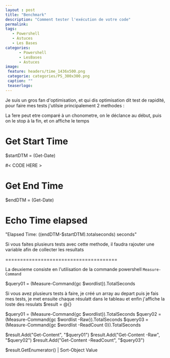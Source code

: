 ```yaml
---
layout : post
title: "Benchmark"
description: "Comment tester l'exécution de votre code"
permalink:
tags:
   - Powershell
   - Astuces
   - Les Bases
categories:
      - Powershell
      - LesBases
      - Astuces
image:
 feature: headers/time_1436x500.png
 categorie: categories/PS_300x300.png
 caption: ""
 teaserlogo:
---
```


Je suis un gros fan d'optimisation, et qui dis optimisation dit test de rapidité,
pour faire mes tests j'utilsie principalement 2 methodes :

La 1ere peut etre comparé à un chonometre, on le déclance au début, puis on le stop à la fin, et on affiche le temps
# Get Start Time
$startDTM = (Get-Date)

#< CODE HERE >

# Get End Time
$endDTM = (Get-Date)

# Echo Time elapsed
"Elapsed Time: $(($endDTM-$startDTM).totalseconds) seconds"

Si vous faites plusieurs tests avec cette methode, il faudra rajouter une variable afin de collecter les resultats


======================================

La deuxieme consiste en l'utilisation de la commande powershell `Measure-Command`

$query01 = (Measure-Command{gc $wordlist}).TotalSeconds

Si vous avez plusieurs tests à faire, je créé un array au depart puis je fais mes tests, je met ensuite chaque résulatt dans le tableau et enfin j'affiche la loste des resulats
$result = @{}

$query01 = (Measure-Command{gc $wordlist}).TotalSeconds
$query02 = (Measure-Command{gc $wordlist -Raw}).TotalSeconds
$query03 = (Measure-Command{gc $wordlist -ReadCount 0}).TotalSeconds

$result.Add("Get-Content", "$query01")
$result.Add("Get-Content -Raw", "$query02")
$result.Add("Get-Content -ReadCount", "$query03")

$result.GetEnumerator() | Sort-Object Value